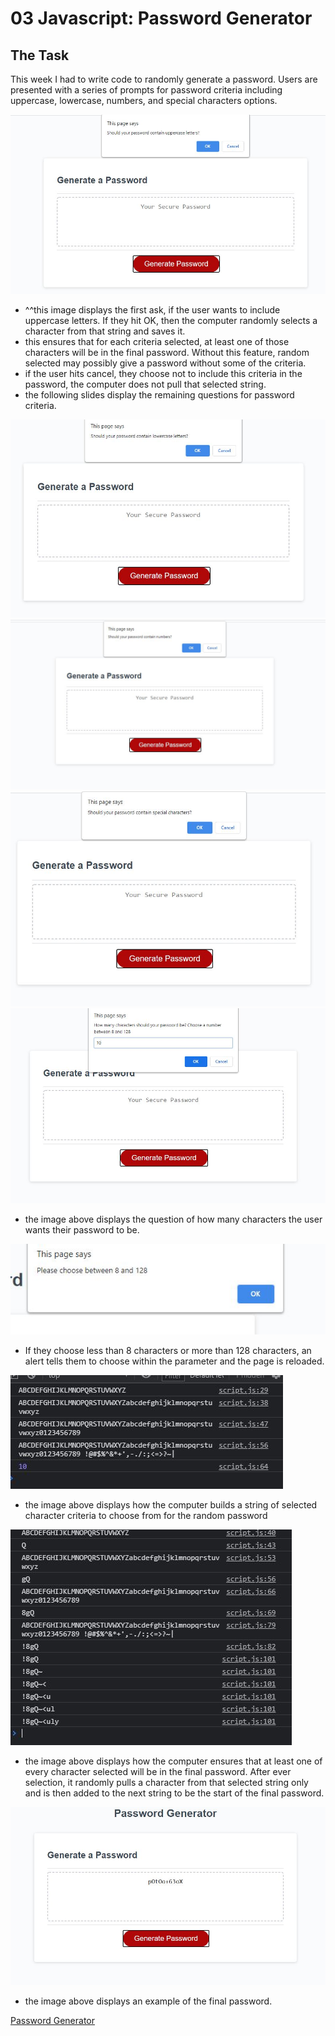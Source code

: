 # 03 Javascript: Password Generator

## The Task

This week I had to write code to randomly generate a password. Users are presented with a series of prompts for password criteria including uppercase, lowercase, numbers, and special characters options. 

<img src="./img/ask1.jpg" />

 * ^^this image displays the first ask, if the user wants to include uppercase letters. If they hit OK, then the computer randomly selects a character from that string and saves it.
 * this ensures that for each criteria selected, at least one of those characters will be in the final password. Without this feature, random selected may possibly give a password without some of the criteria. 
 * if the user hits cancel, they choose not to include this criteria in the password, the computer does not pull that selected string.
 * the following slides display the remaining questions for password criteria.

 <img src="./img/ask2.jpg" />
 <img src="./img/ask3.jpg" />
 <img src="./img/ask4.jpg" />
 <img src="./img/ask5.jpg" />

 * the image above displays the question of how many characters the user wants their password to be. 

 <img src="./img/error.jpg"/>

 * If they choose less than 8 characters or more than 128 characters, an alert tells them to choose within the parameter and the page is reloaded.

 <img src="./img/console-log.jpg"/>

* the image above displays how the computer builds a string of selected character criteria to choose from for the random password

<img src="./img/all-characters.jpg"/>

* the image above displays how the computer ensures that at least one of every character selected will be in the final password. After ever selection, it randomly pulls a character from that selected string only and is then added to the next string to be the start of the final password.

<img src="./img/final password.jpg"/>

* the image above displays an example of the final password.

<a href = "https://alexisligon.github.io/password-generator/">Password Generator</a>


 